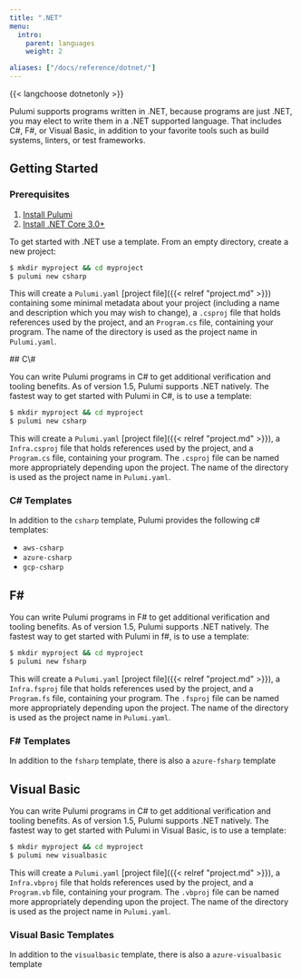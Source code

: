 ```yaml
---
title: ".NET"
menu:
  intro:
    parent: languages
    weight: 2

aliases: ["/docs/reference/dotnet/"]
---
```


{{< langchoose dotnetonly >}}

Pulumi supports programs written in .NET, because programs are just .NET, you may elect to write them in a .NET supported language. That includes C#, F#, or Visual Basic, in addition to your favorite tools such as build systems, linters, or test frameworks.

## Getting Started

### Prerequisites

1. [Install Pulumi](https://www.pulumi.com/docs/get-started/install/)
1. [Install .NET Core 3.0+](https://dotnet.microsoft.com/download)

To get started with .NET use a template.  From an empty directory, create a new project:

```bash
$ mkdir myproject && cd myproject
$ pulumi new csharp
```

This will create a `Pulumi.yaml` [project file]({{< relref "project.md" >}}) containing some minimal metadata about your project (including a name and description which you may wish to change), a `.csproj` file that holds references used by the project, and an `Program.cs` file, containing your program. The name of the directory is used as the project name in `Pulumi.yaml`.

<div class="language-prologue-csharp"></div>
## C\#

You can write Pulumi programs in C# to get additional verification and tooling benefits. As of version 1.5, Pulumi supports .NET natively. The fastest way to get started with Pulumi in C#, is to use a template:

```bash
$ mkdir myproject && cd myproject
$ pulumi new csharp
```

This will create a `Pulumi.yaml` [project file]({{< relref "project.md" >}}), a `Infra.csproj` file that holds references used by the project, and a `Program.cs` file, containing your program. The `.csproj` file can be named more appropriately depending upon the project. The name of the directory is used as the project name in `Pulumi.yaml`.

### C\# Templates

In addition to the `csharp` template, Pulumi provides the following c# templates:

* `aws-csharp`
* `azure-csharp`
* `gcp-csharp`

## F\#

You can write Pulumi programs in F# to get additional verification and tooling benefits. As of version 1.5, Pulumi supports .NET natively. The fastest way to get started with Pulumi in f#, is to use a template:

```bash
$ mkdir myproject && cd myproject
$ pulumi new fsharp
```

This will create a `Pulumi.yaml` [project file]({{< relref "project.md" >}}), a `Infra.fsproj` file that holds references used by the project, and a `Program.fs` file, containing your program. The `.fsproj` file can be named more appropriately depending upon the project. The name of the directory is used as the project name in `Pulumi.yaml`.

### F# Templates

In addition to the `fsharp` template, there is also a `azure-fsharp` template

## Visual Basic

You can write Pulumi programs in C# to get additional verification and tooling benefits. As of version 1.5, Pulumi supports .NET natively. The fastest way to get started with Pulumi in Visual Basic, is to use a template:

```bash
$ mkdir myproject && cd myproject
$ pulumi new visualbasic
```

This will create a `Pulumi.yaml` [project file]({{< relref "project.md" >}}), a `Infra.vbproj` file that holds references used by the project, and a `Program.vb` file, containing your program. The `.vbproj` file can be named more appropriately depending upon the project. The name of the directory is used as the project name in `Pulumi.yaml`.

### Visual Basic Templates

In addition to the `visualbasic` template, there is also a `azure-visualbasic` template

